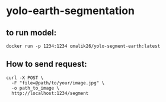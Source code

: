 # yolo-earth-segmentation


## to run model:
```
docker run -p 1234:1234 omalik26/yolo-segment-earth:latest
```

## How to send request:

```
curl -X POST \
  -F "file=@path/to/your/image.jpg" \
  -o path_to_image \
  http://localhost:1234/segment
```